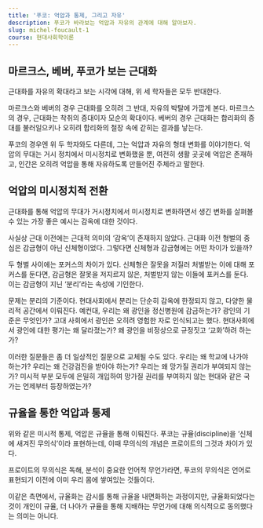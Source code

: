 ```yaml
---
title: '푸코: 억압과 통제, 그리고 자유'
description: 푸코가 바라보는 억압과 자유의 관계에 대해 알아보자.
slug: michel-foucault-1
course: 현대사회학이론
---
```


## 마르크스, 베버, 푸코가 보는 근대화
근대화를 자유의 확대라고 보는 시각에 대해, 위 세 학자들은 모두 반대한다.

마르크스와 베버의 경우 근대화를 오히려 그 반대, 자유의 박탈에 가깝게 본다. 마르크스의 경우, 근대화는 착취의 증대이자 모순의 확대이다. 베버의 경우 근대화는 합리화의 증대를 불러일으키나 오히려 합리화의 철장 속에 갇히는 결과를 낳는다.

푸코의 경우엔 위 두 학자와도 다른데, 그는 억압과 자유의 형태 변화를 이야기한다. 억압의 무대는 거시 정치에서 미시정치로 변화했을 뿐, 여전히 생활 곳곳에 억압은 존재하고, 인간은 오히려 억압을 통해 자유하도록 만들어진 주체라고 말한다.

## 억압의 미시정치적 전환
근대화를 통해 억압의 무대가 거시정치에서 미시정치로 변화하면서 생긴 변화를 살펴볼 수 있는 가장 좋은 예시는 감옥에 대한 것이다. 

사실상 근대 이전에는 근대적 의미의 ‘감옥’이 존재하지 않았다. 근대화 이전 형벌의 중심은 감금형이 아닌 신체형이었다. 그렇다면 신체형과 감금형에는 어떤 차이가 있을까?

두 형벌 사이에는 포커스의 차이가 있다. 신체형은 잘못을 저질러 처벌받는 이에 대해 포커스를 둔다면, 감금형은 잘못을 저지르지 않은, 처벌받지 않는 이들에 포커스를 둔다. 이는 감금형이 지닌 ‘분리’라는 속성에 기인한다.

문제는 분리의 기준이다. 현대사회에서 분리는 단순히 감옥에 한정되지 않고, 다양한 물리적 공간에서 이뤄진다. 예컨대, 우리는 왜 광인을 정신병원에 감금하는가? 광인의 기준은 무엇인가? 고대 사회에서 광인은 오히려 영험한 자로 인식되고는 했다. 현대사회에서 광인에 대한 평가는 왜 달라졌는가? 왜 광인을 비정상으로 규정짓고 ‘교화’하려 하는가?

이러한 질문들은 좀 더 일상적인 질문으로 교체될 수도 있다. 우리는 왜 학교에 나가야 하는가? 우리는 왜 건강검진을 받아야 하는가? 우리는 왜 망가질 권리가 부여되지 않는가? 미시적 부분 모두에 은밀히 개입하여 망가질 권리를 부여하지 않는 현대와 같은 국가는 언제부터 등장하였는가?

## 규율을 통한 억압과 통제
위와 같은 미시적 통제, 억압은 규율을 통해 이뤄진다. 푸코는 규율(discipline)을 ‘신체에 새겨진 무의식’이라 표현하는데, 이때 무의식의 개념은 프로이트의 그것과 차이가 있다. 

프로이트의 무의식은 독해, 분석이 중요한 언어적 무언가라면, 푸코의 무의식은 언어로 표현되기 이전에 이미 우리 몸에 쌓여있는 것들이다. 

이같은 측면에서, 규율화는 감시를 통해 규율을 내면화하는 과정이지만, 규율화되었다는 것이 개인이 규율, 더 나아가 규율을 통해 지배하는 무언가에 대해 의식적으로 동의했다는 의미는 아니다.